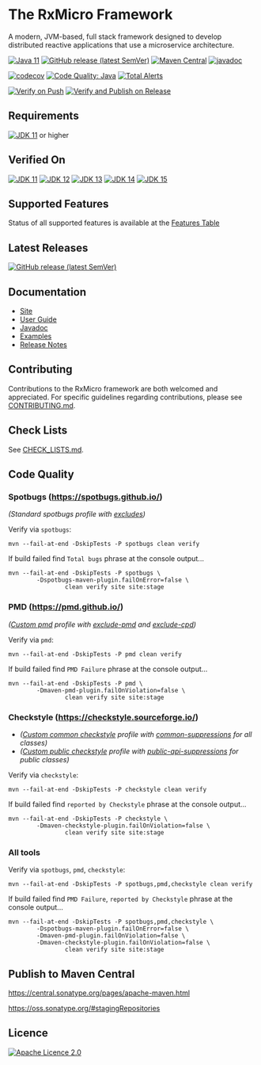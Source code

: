# The RxMicro Framework

A modern, JVM-based, full stack framework designed to develop distributed reactive applications that use a microservice architecture.

[![Java 11](https://img.shields.io/badge/JDK-11-brightgreen?logo=java)](https://openjdk.java.net/projects/jdk/11/)
[![GitHub release (latest SemVer)](https://img.shields.io/github/v/release/rxmicro/rxmicro?color=blue&logo=webpack)](https://github.com/rxmicro/rxmicro/releases)
[![Maven Central](https://img.shields.io/maven-central/v/io.rxmicro/rxmicro?color=green&logoColor=yellow&logo=apache-maven)](https://search.maven.org/search?q=io.rxmicro)
[![javadoc](https://javadoc.io/badge2/io.rxmicro/rxmicro/javadoc.svg?logo=java)](https://javadoc.io/doc/io.rxmicro)

[![codecov](https://codecov.io/gh/rxmicro/rxmicro/branch/master/graph/badge.svg)](https://codecov.io/gh/rxmicro/rxmicro)
[![Code Quality: Java](https://img.shields.io/lgtm/grade/java/g/rxmicro/rxmicro.svg?logo=lgtm&logoWidth=18)](https://lgtm.com/projects/g/rxmicro/rxmicro/context:java)
[![Total Alerts](https://img.shields.io/lgtm/alerts/g/rxmicro/rxmicro.svg?logo=lgtm&logoWidth=18)](https://lgtm.com/projects/g/rxmicro/rxmicro/alerts)

[![Verify on Push](https://github.com/rxmicro/rxmicro/workflows/Verify%20on%20Push/badge.svg)](https://github.com/rxmicro/rxmicro/actions?query=workflow%3A%22Verify+on+Push%22)
[![Verify and Publish on Release](https://github.com/rxmicro/rxmicro/workflows/Verify%20and%20Publish%20on%20Release/badge.svg)](https://github.com/rxmicro/rxmicro/actions?query=workflow%3A%22Verify+and+Publish+on+Release%22)

## Requirements

[![JDK 11](https://img.shields.io/badge/JDK-11-brightgreen?logo=java)](https://openjdk.java.net/projects/jdk/11/) or higher

## Verified On

[![JDK 11](https://img.shields.io/badge/JDK-11-brightgreen?logo=java)](https://openjdk.java.net/projects/jdk/11/) 
[![JDK 12](https://img.shields.io/badge/JDK-12-red?logo=java)](https://openjdk.java.net/projects/jdk/12/) 
[![JDK 13](https://img.shields.io/badge/JDK-13-red?logo=java)](https://openjdk.java.net/projects/jdk/13/) 
[![JDK 14](https://img.shields.io/badge/JDK-14-red?logo=java)](https://openjdk.java.net/projects/jdk/14/) 
[![JDK 15](https://img.shields.io/badge/JDK-15-blue?logo=java)](https://openjdk.java.net/projects/jdk/15/) 

## Supported Features

Status of all supported features is available at the [Features Table](Features.md)

## Latest Releases

[![GitHub release (latest SemVer)](https://img.shields.io/github/v/release/rxmicro/rxmicro?color=blue&logo=webpack)](https://github.com/rxmicro/rxmicro/releases)

## Documentation

* [Site](https://rxmicro.io)
* [User Guide](https://docs.rxmicro.io/latest/user-guide/index.html)
* [Javadoc](https://javadoc.io/doc/io.rxmicro)
* [Examples](https://github.com/rxmicro/rxmicro-usage/tree/master/examples)
* [Release Notes](https://github.com/rxmicro/rxmicro/blob/master/release/src/main/asciidoc/release-notes/index.md)

## Contributing

Contributions to the RxMicro framework are both welcomed and appreciated. 
For specific guidelines regarding contributions, please see [CONTRIBUTING.md](.github/CONTRIBUTING.md). 

## Check Lists

See [CHECK_LISTS.md](.github/CHECK_LISTS.md). 

## Code Quality

### Spotbugs (https://spotbugs.github.io/)

*(Standard spotbugs profile with [excludes](.coding/spotbugs/exclude.xml))*

Verify via `spotbugs`:

```
mvn --fail-at-end -DskipTests -P spotbugs clean verify
```

If build failed find `Total bugs` phrase at the console output...

```
mvn --fail-at-end -DskipTests -P spotbugs \ 
        -Dspotbugs-maven-plugin.failOnError=false \
                clean verify site site:stage
```

### PMD (https://pmd.github.io/)

*([Custom pmd](.coding/pmd/ruleset.xml) profile with 
[exclude-pmd](.coding/pmd/exclude-pmd.properties) and [exclude-cpd](.coding/pmd/exclude-cpd.properties))*

Verify via `pmd`:

```
mvn --fail-at-end -DskipTests -P pmd clean verify
```

If build failed find `PMD Failure` phrase at the console output...

```
mvn --fail-at-end -DskipTests -P pmd \
        -Dmaven-pmd-plugin.failOnViolation=false \
                clean verify site site:stage
```

### Checkstyle (https://checkstyle.sourceforge.io/)

* *([Custom common checkstyle](.coding/checkstyle/common-rules.xml) profile with 
[common-suppressions](.coding/checkstyle/common-suppressions.xml) for all classes)*
* *([Custom public checkstyle](.coding/checkstyle/public-api-rules.xml) profile with 
[public-api-suppressions](.coding/checkstyle/public-api-suppressions.xml) for public classes)*

Verify via `checkstyle`:

```
mvn --fail-at-end -DskipTests -P checkstyle clean verify
```

If build failed find `reported by Checkstyle` phrase at the console output...

```
mvn --fail-at-end -DskipTests -P checkstyle \
        -Dmaven-checkstyle-plugin.failOnViolation=false \
                clean verify site site:stage
```

### All tools

Verify via `spotbugs`, `pmd`, `checkstyle`:

```
mvn --fail-at-end -DskipTests -P spotbugs,pmd,checkstyle clean verify
```

If build failed find `PMD Failure`, `reported by Checkstyle` phrase at the console output...

```
mvn --fail-at-end -DskipTests -P spotbugs,pmd,checkstyle \
        -Dspotbugs-maven-plugin.failOnError=false \
        -Dmaven-pmd-plugin.failOnViolation=false \
        -Dmaven-checkstyle-plugin.failOnViolation=false \
                clean verify site site:stage
```

## Publish to Maven Central

https://central.sonatype.org/pages/apache-maven.html

https://oss.sonatype.org/#stagingRepositories

## Licence

[![Apache Licence 2.0](https://img.shields.io/badge/licence-Apache%20License%202.0-red?logo=apache)](https://github.com/rxmicro/rxmicro/blob/master/LICENSE)

